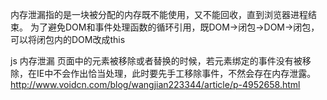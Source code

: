 内存泄漏指的是一块被分配的内存既不能使用，又不能回收，直到浏览器进程结束。 为了避免DOM和事件处理函数的循环引用，既DOM->闭包->DOM->闭包，可以将闭包内的DOM改成this


js 内存泄漏 页面中的元素被移除或者替换的时候，若元素绑定的事件没有被移除，在IE中不会作出恰当处理，此时要先手工移除事件，不然会存在内存泄露。 
http://www.voidcn.com/blog/wangjian223344/article/p-4952658.html